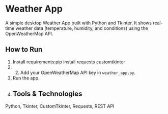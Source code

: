 # Weather App

A simple desktop Weather App built with Python and Tkinter. It shows real-time weather data (temperature, humidity, and conditions) using the OpenWeatherMap API.

## How to Run

1. Install requirements:pip install requests customtkinter
2. 2. Add your OpenWeatherMap API key in `weather_app.py`.
3. Run the app.
4. ## Tools & Technologies
Python, Tkinter, CustomTkinter, Requests, REST API
